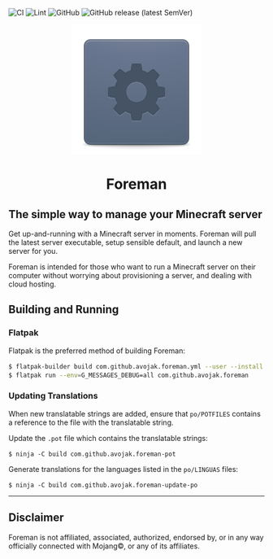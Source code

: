 ![CI](https://github.com/avojak/foreman/workflows/CI/badge.svg)
![Lint](https://github.com/avojak/foreman/workflows/Lint/badge.svg)
![GitHub](https://img.shields.io/github/license/avojak/foreman.svg?color=blue)
![GitHub release (latest SemVer)](https://img.shields.io/github/v/release/avojak/foreman?sort=semver)

<p align="center">
  <img src="data/assets/foreman.svg" alt="Icon" />
</p>
<h1 align="center">Foreman</h1>
<!-- <p align="center">
  <a href="https://appcenter.elementary.io/com.github.avojak.foreman"><img src="https://appcenter.elementary.io/badge.svg" alt="Get it on AppCenter" /></a>
</p> -->

## The simple way to manage your Minecraft server

Get up-and-running with a Minecraft server in moments. Foreman will pull the latest server executable, setup sensible default, and launch a new server for you. 

Foreman is intended for those who want to run a Minecraft server on their computer without worrying about
provisioning a server, and dealing with cloud hosting.

<!-- | ![Screenshot](data/assets/screenshots/foreman-screenshot-01.png) | ![Screenshot](data/assets/screenshots/foreman-screenshot-02.png) |
|------------------------------------------------------------------|------------------------------------------------------------------| -->

## Building and Running

### Flatpak

Flatpak is the preferred method of building Foreman:

```bash
$ flatpak-builder build com.github.avojak.foreman.yml --user --install --force-clean
$ flatpak run --env=G_MESSAGES_DEBUG=all com.github.avojak.foreman
```

### Updating Translations

When new translatable strings are added, ensure that `po/POTFILES` contains a
reference to the file with the translatable string.

Update the `.pot` file which contains the translatable strings:

```
$ ninja -C build com.github.avojak.foreman-pot
```

Generate translations for the languages listed in the `po/LINGUAS` files:

```
$ ninja -C build com.github.avojak.foreman-update-po
```

---

## Disclaimer

Foreman is not affiliated, associated, authorized, endorsed by, or in any way officially connected with Mojang&copy;, or any of its affiliates.